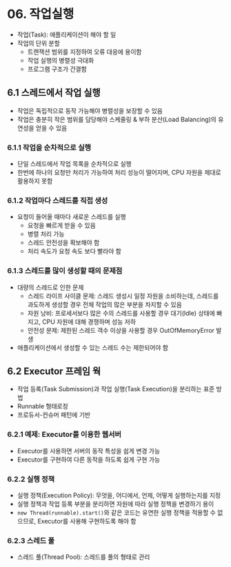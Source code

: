 # 06. 작업실행
- 작업(Task): 애플리케이션이 해야 할 일
- 작업의 단위 분할
    - 트랜잭션 범위를 지정하여 오류 대응에 용이함
    - 작업 실행의 병렬성 극대화
    - 프로그램 구조가 간결함
    
## 6.1 스레드에서 작업 실행
- 작업은 독립적으로 동작 가능해야 병렬성을 보장할 수 있음
- 작업은 충분히 작은 범위를 담당해야 스케줄링 & 부하 분산(Load Balancing)의 유연성을 얻을 수 있음

### 6.1.1 작업을 순차적으로 실행
- 단일 스레드에서 작업 목록을 순차적으로 실행
- 한번에 하나의 요청만 처리가 가능하여 처리 성능이 떨어지며, CPU 자원을 제대로 활용하지 못함

### 6.1.2 작업마다 스레드를 직접 생성
- 요청이 들어올 때마다 새로운 스레드를 실행
    - 요청을 빠르게 받을 수 있음
    - 병렬 처리 가능
    - 스레드 안전성을 확보해야 함
    - 처리 속도가 요청 속도 보다 빨라야 함

### 6.1.3 스레드를 많이 생성할 때의 문제점
- 대량의 스레드로 인한 문제 
    - 스레드 라이프 사이클 문제: 스레드 생성시 일정 자원을 소비하는데, 스레드를 과도하게 생성할 경우 전체 작업의 많은 부분을 차지할 수 있음
    - 자원 낭비: 프로세서보다 많은 수의 스레드를 사용할 경우 대기(Idle) 상태에 빠지고, CPU 자원에 대해 경쟁하며 성능 저하
    - 안전성 문제: 제한된 스레드 객수 이상을 사용할 경우 OutOfMemoryError 발생
- 애플리케이션에서 생성할 수 있는 스레드 수는 제한되어야 함 

## 6.2 Executor 프레임 웍
- 작업 등록(Task Submission)과 작업 실행(Task Execution)을 분리하는 표준 방법
- Runnable 형태로정
- 프로듀서-컨슈머 패턴에 기반

### 6.2.1 예제: Executor를 이용한 웹서버
- Executor를 사용하면 서버의 동작 특성을 쉽게 변경 가능
- Executor를 구현하여 다른 동작을 하도록 쉽게 구현 가능

### 6.2.2 실행 정책
- 실행 정책(Execution Policy): 무엇을, 어디에서, 언제, 어떻게 실행하는지를 지정
- 실행 정책과 작업 등록 부분을 분리하면 자원에 따라 실행 정책을 변경하기 용이
- `new Thread(runnable).start()`와 같은 코드는 유연한 실행 정책을 적용할 수 없으므로, Executor를 사용해 구현하도록 해야 함

### 6.2.3 스레드 풀
- 스레드 풀(Thread Pool): 스레드를 풀의 형태로 관리
